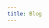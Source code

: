 ```yaml
---
title: Blog 
---
```


<BlogPostList 
  :pages="$site.pages" 
  :page-size="$site.themeConfig.pageSize" 
  :start-page="$site.themeConfig.startPage" 
/>
